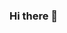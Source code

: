 ### Hi there 👋

<!--
**Anay-45/Anay-45** is a ✨ _special_ ✨ repository because its `README.md` (this file) appears on your GitHub profile.

Here are some ideas to get you started:

- 🔭 I currently know Node js
- 🌱 I’m currently learning React js
-->
